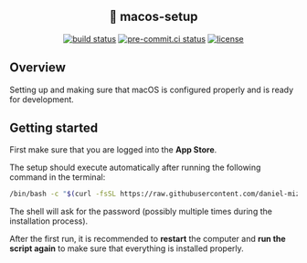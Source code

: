 ## <div align="center"> 🍎 macos-setup</div>

<div align="center">
<a href="https://github.com/daniel-mizsak/macos-setup/actions/workflows/main.yml" target="_blank"><img src="https://github.com/daniel-mizsak/macos-setup/actions/workflows/main.yml/badge.svg" alt="build status"></a>
<a href="https://results.pre-commit.ci/latest/github/daniel-mizsak/macos-setup/main" target="_blank"><img src="https://results.pre-commit.ci/badge/github/daniel-mizsak/macos-setup/main.svg" alt="pre-commit.ci status"></a>
<a href="https://img.shields.io/github/license/daniel-mizsak/macos-setup" target="_blank"><img src="https://img.shields.io/github/license/daniel-mizsak/macos-setup" alt="license"></a>
</div>

## Overview
Setting up and making sure that macOS is configured properly and is ready for development.

## Getting started
First make sure that you are logged into the **App Store**.


The setup should execute automatically after running the following command in the terminal:

```bash
/bin/bash -c "$(curl -fsSL https://raw.githubusercontent.com/daniel-mizsak/macos-setup/HEAD/macos-setup.sh)"
```

The shell will ask for the password (possibly multiple times during the installation process).

After the first run, it is recommended to **restart** the computer and **run the script again** to make sure that everything is installed properly.
